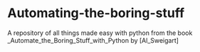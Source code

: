 # Automating-the-boring-stuff
A repository of all things made easy with python from the book _Automate_the_Boring_Stuff_with_Python by [Al_Sweigart]
